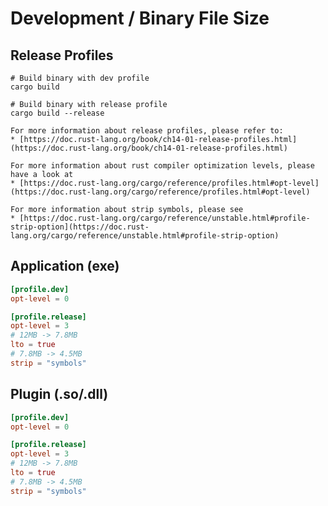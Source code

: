 # Development / Binary File Size

## Release Profiles

```shell
# Build binary with dev profile
cargo build
```

```shell
# Build binary with release profile
cargo build --release
```

```admonish tip "Release Profiles"
For more information about release profiles, please refer to:
* [https://doc.rust-lang.org/book/ch14-01-release-profiles.html](https://doc.rust-lang.org/book/ch14-01-release-profiles.html)
```

```admonish tip "Optimization Levels"
For more information about rust compiler optimization levels, please have a look at
* [https://doc.rust-lang.org/cargo/reference/profiles.html#opt-level](https://doc.rust-lang.org/cargo/reference/profiles.html#opt-level)
```

```admonish tip "Strip Symbols"
For more information about strip symbols, please see
* [https://doc.rust-lang.org/cargo/reference/unstable.html#profile-strip-option](https://doc.rust-lang.org/cargo/reference/unstable.html#profile-strip-option)
```

## Application (exe)

```toml
[profile.dev]
opt-level = 0

[profile.release]
opt-level = 3
# 12MB -> 7.8MB
lto = true
# 7.8MB -> 4.5MB
strip = "symbols"
```

## Plugin (.so/.dll)

```toml
[profile.dev]
opt-level = 0

[profile.release]
opt-level = 3
# 12MB -> 7.8MB
lto = true
# 7.8MB -> 4.5MB
strip = "symbols"
```

